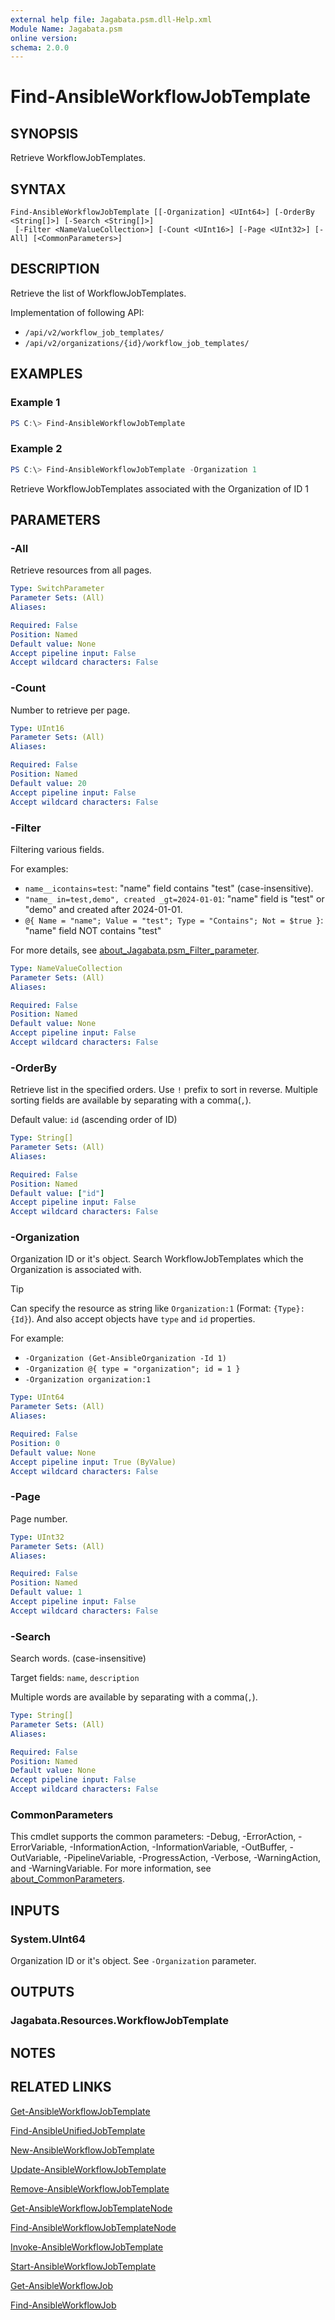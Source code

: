 ```yaml
---
external help file: Jagabata.psm.dll-Help.xml
Module Name: Jagabata.psm
online version:
schema: 2.0.0
---
```


# Find-AnsibleWorkflowJobTemplate

## SYNOPSIS
Retrieve WorkflowJobTemplates.

## SYNTAX

```
Find-AnsibleWorkflowJobTemplate [[-Organization] <UInt64>] [-OrderBy <String[]>] [-Search <String[]>]
 [-Filter <NameValueCollection>] [-Count <UInt16>] [-Page <UInt32>] [-All] [<CommonParameters>]
```

## DESCRIPTION
Retrieve the list of WorkflowJobTemplates.

Implementation of following API:  
- `/api/v2/workflow_job_templates/`  
- `/api/v2/organizations/{id}/workflow_job_templates/`

## EXAMPLES

### Example 1
```powershell
PS C:\> Find-AnsibleWorkflowJobTemplate
```

### Example 2
```powershell
PS C:\> Find-AnsibleWorkflowJobTemplate -Organization 1
```

Retrieve WorkflowJobTemplates associated with the Organization of ID 1

## PARAMETERS

### -All
Retrieve resources from all pages.

```yaml
Type: SwitchParameter
Parameter Sets: (All)
Aliases:

Required: False
Position: Named
Default value: None
Accept pipeline input: False
Accept wildcard characters: False
```

### -Count
Number to retrieve per page.

```yaml
Type: UInt16
Parameter Sets: (All)
Aliases:

Required: False
Position: Named
Default value: 20
Accept pipeline input: False
Accept wildcard characters: False
```

### -Filter
Filtering various fields.

For examples:  
- `name__icontains=test`: "name" field contains "test" (case-insensitive).  
- `"name_ in=test,demo", created _gt=2024-01-01`: "name" field is "test" or "demo" and created after 2024-01-01.  
- `@{ Name = "name"; Value = "test"; Type = "Contains"; Not = $true }`: "name" field NOT contains "test"

For more details, see [about_Jagabata.psm_Filter_parameter](about_Jagabata.psm_Filter_parameter.md).

```yaml
Type: NameValueCollection
Parameter Sets: (All)
Aliases:

Required: False
Position: Named
Default value: None
Accept pipeline input: False
Accept wildcard characters: False
```

### -OrderBy
Retrieve list in the specified orders.
Use `!` prefix to sort in reverse.
Multiple sorting fields are available by separating with a comma(`,`).

Default value: `id` (ascending order of ID)

```yaml
Type: String[]
Parameter Sets: (All)
Aliases:

Required: False
Position: Named
Default value: ["id"]
Accept pipeline input: False
Accept wildcard characters: False
```

### -Organization
Organization ID or it's object.
Search WorkflowJobTemplates which the Organization is associated with.

> [!TIP]  
> Can specify the resource as string like `Organization:1` (Format: `{Type}:{Id}`).
> And also accept objects have `type` and `id` properties.  
>
> For example:  
>  - `-Organization (Get-AnsibleOrganization -Id 1)`  
>  - `-Organization @{ type = "organization"; id = 1 }`  
>  - `-Organization organization:1`

```yaml
Type: UInt64
Parameter Sets: (All)
Aliases:

Required: False
Position: 0
Default value: None
Accept pipeline input: True (ByValue)
Accept wildcard characters: False
```

### -Page
Page number.

```yaml
Type: UInt32
Parameter Sets: (All)
Aliases:

Required: False
Position: Named
Default value: 1
Accept pipeline input: False
Accept wildcard characters: False
```

### -Search
Search words. (case-insensitive)

Target fields: `name`, `description`

Multiple words are available by separating with a comma(`,`).

```yaml
Type: String[]
Parameter Sets: (All)
Aliases:

Required: False
Position: Named
Default value: None
Accept pipeline input: False
Accept wildcard characters: False
```

### CommonParameters
This cmdlet supports the common parameters: -Debug, -ErrorAction, -ErrorVariable, -InformationAction, -InformationVariable, -OutBuffer, -OutVariable, -PipelineVariable, -ProgressAction, -Verbose, -WarningAction, and -WarningVariable. For more information, see [about_CommonParameters](http://go.microsoft.com/fwlink/?LinkID=113216).

## INPUTS

### System.UInt64
Organization ID or it's object.
See `-Organization` parameter.

## OUTPUTS

### Jagabata.Resources.WorkflowJobTemplate
## NOTES

## RELATED LINKS

[Get-AnsibleWorkflowJobTemplate](Get-AnsibleWorkflowJobTemplate.md)

[Find-AnsibleUnifiedJobTemplate](Find-AnsibleUnifiedJobTemplate.md)

[New-AnsibleWorkflowJobTemplate](New-AnsibleWorkflowJobTemplate.md)

[Update-AnsibleWorkflowJobTemplate](Update-AnsibleWorkflowJobTemplate.md)

[Remove-AnsibleWorkflowJobTemplate](Remove-AnsibleWorkflowJobTemplate.md)

[Get-AnsibleWorkflowJobTemplateNode](Get-AnsibleWorkflowJobTemplateNode.md)

[Find-AnsibleWorkflowJobTemplateNode](Find-AnsibleWorkflowJobTemplateNode.md)

[Invoke-AnsibleWorkflowJobTemplate](Invoke-AnsibleWorkflowJobTemplate.md)

[Start-AnsibleWorkflowJobTemplate](Start-AnsibleWorkflowJobTemplate.md)

[Get-AnsibleWorkflowJob](Get-AnsibleWorkflowJob.md)

[Find-AnsibleWorkflowJob](Find-AnsibleWorkflowJob.md)
